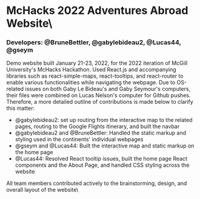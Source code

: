 # McHacks 2022 Adventures Abroad Website\
### Developers: @BruneBettler, @gabylebideau2, @Lucas44, @gseym

Demo website built January 21-23, 2022, for the 2022 iteration of McGill University's McHacks Hackathon. Used React.js and accompanying libraries such as react-simple-maps, react-tooltips, and react-router to enable various functionalities while navigating the webpage. Due to OS-related issues on both Gaby Le Bideau's and Gaby Seymour's computers, their files were combined on Lucas Nelson's computer for Github pushes. Therefore, a more detailed outline of contributions is made below to clarify this matter:  
- @gabylebideau2: set up routing from the interactive map to the related pages, routing to the Google Flights itinerary, and built the navbar
- @gabylebideau2 and @BruneBettler: Handled the static markup and styling used in the continents' individual webpages
- @gseym and @Lucas44: Built the interactive map and static markup on the home page
- @Lucas44: Resolved React tooltip issues, built the home page React components and the About Page, and handled CSS styling across the website

All team members contributed actively to the brainstorming, design, and overall layout of the website\
